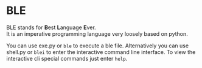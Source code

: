 # BLE

BLE stands for **B**est **L**anguage **E**ver.  
It is an imperative programming language very loosely based on python.

You can use exe.py or `ble` to execute a ble file. Alternatively you can use shell.py or `blei` to enter the interactive command line interface. To view the interactive cli special commands just enter `help`.